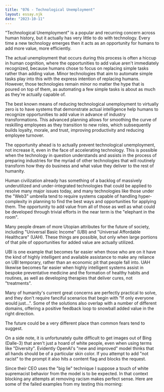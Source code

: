 ```yaml
---
title: "076 - Technological Unemployment"
layout: essay.njk
date: "2023-10-11"
---
```


"Technological Unemployment" is a popular and recurring concern across human history, but it actually has very little to do with technology. Every time a new technology emerges then it acts as an opportunity for humans to add more value, more efficiently.

The actual unemployment that occurs during this process is often a hiccup in human cognition, where the opportunities to add value aren't immediately recognized, because humans chose to focus on replacing simple tasks rather than adding value. Minor technologies that aim to automate simple tasks play into this with the express intention of replacing humans. However, those technologies remain minor no matter the hype that is poured on top of them, as automating a few simple tasks is about as much as they're actually capable of.

The best known means of reducing technological unemployment to virtually zero is to have systems that demonstrate actual intelligence help humans to recognize opportunities to add value in advance of industry transformations. This advanced planning allows for smoothing the curve of reskilling employees as they transition to new roles, which subsequently builds loyalty, morale, and trust, improving productivity and reducing employee turnover.

The opportunity ahead is to actually prevent technological unemployment, not increase it, even in the face of accelerating technology. This is possible when the technology in question understands and assists in the process of preparing industries for the myriad of other technologies that will routinely transform how they do business and what value they deliver to the rest of humanity.

Human civilization already has something of a backlog of massively underutilized and under-integrated technologies that could be applied to resolve many major issues today, and many technologies like those under the "Web3" umbrella tend to require systems capable of handling hyper-complexity in planning to find the best ways and opportunities for applying them. The opportunity to add value from all of those as well as what could be developed through trivial efforts in the near term is the "elephant in the room".

Many people dream of more Utopian attributes for the future of society, including "Universal Basic Income" (UBI) and "Universal Affordable Healthcare" (UAH). These things are possible, but only when large portions of that pile of opportunities for added value are actually utilized.

UBI is one example that becomes far easier when those who are on it have the kind of highly intelligent and available assistance to make any reliance on UBI temporary, rather than an economic pit that people fall into. UAH likewise becomes far easier when highly intelligent systems assist in bespoke preventative medicine and the formation of healthy habits and routines, as well as developing therapies that deliver cures, not "treatments".

Many of humanity's current great concerns are perfectly practical to solve, and they don't require fanciful scenarios that begin with "If only everyone would just...". Some of the solutions also overlap with a number of different domains, offering a positive feedback loop to snowball added value in the right direction.

The future could be a very different place than common fears tend to suggest.

On a side note, it is unfortunately quite difficult to get images out of Bing (Dalle-3) that aren't just a hoard of white people, even when using terms like "Diversity". Evidently OpenAI's "new and improved" model thinks that all hands should be of a particular skin color. If you attempt to add "not racist" to the prompt it also hits a content flag and blocks the request.

Since their CEO uses the "big lie" technique I suppose a touch of white supremacist behavior from the model is to be expected. In that context blocking any attempts at removing racism makes perfect sense. Here are some of the failed examples from my testing this morning:
